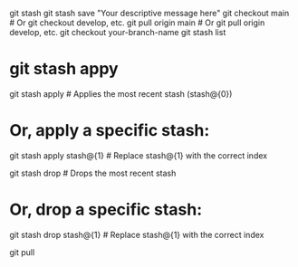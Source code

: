 git stash
git stash save "Your descriptive message here"
git checkout main  # Or git checkout develop, etc.
git pull origin main  # Or git pull origin develop, etc.
git checkout your-branch-name
git stash list

# git stash appy
git stash apply  # Applies the most recent stash (stash@{0})

# Or, apply a specific stash:
git stash apply stash@{1} # Replace stash@{1} with the correct index

git stash drop  # Drops the most recent stash

# Or, drop a specific stash:
git stash drop stash@{1} # Replace stash@{1} with the correct index





git pull



